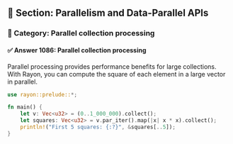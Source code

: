 ## 📘 Section: Parallelism and Data-Parallel APIs  
### 🔹 Category: Parallel collection processing  
#### ✅ Answer 1086: Parallel collection processing

Parallel processing provides performance benefits for large collections. With Rayon, you can compute the square of each element in a large vector in parallel.

```rust
use rayon::prelude::*;

fn main() {
    let v: Vec<u32> = (0..1_000_000).collect();
    let squares: Vec<u32> = v.par_iter().map(|x| x * x).collect();
    println!("First 5 squares: {:?}", &squares[..5]);
}
```
